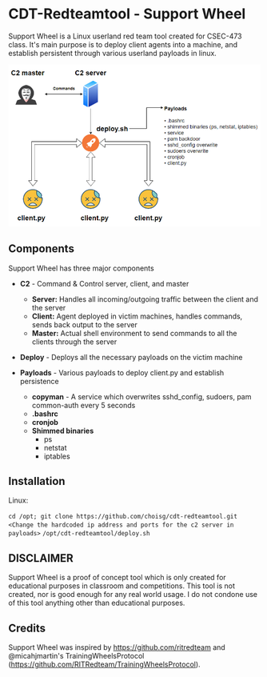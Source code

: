 # CDT-Redteamtool - Support Wheel 

Support Wheel is a Linux userland red team tool created for CSEC-473 class.
It's main purpose is to deploy client agents into a machine, and establish persistent through 
various userland payloads in linux. 

![Support Wheel](/diagram.PNG)

## Components 

Support Wheel has three major components 
* **C2** - Command & Control server, client, and master 
  * **Server:** Handles all incoming/outgoing traffic between the client and the server 
  * **Client:** Agent deployed in victim machines, handles commands, sends back output to the server 
  * **Master:** Actual shell environment to send commands to all the clients through the server 
  
* **Deploy** - Deploys all the necessary payloads on the victim machine 

* **Payloads** - Various payloads to deploy client.py and establish persistence 
  * **copyman** - A service which overwrites sshd_config, sudoers, pam common-auth every 5 seconds  
  * **.bashrc** 
  * **cronjob**
  * **Shimmed binaries** 
    * ps 
    * netstat
    * iptables 

## Installation 

Linux: 

`cd /opt; git clone https://github.com/choisg/cdt-redteamtool.git`
`<Change the hardcoded ip address and ports for the c2 server in payloads>`
`/opt/cdt-redteamtool/deploy.sh`


## DISCLAIMER
Support Wheel is a proof of concept tool which is only created for educational purposes in classroom and competitions. This tool is not created, nor is good enough for any real world usage. I do not condone use of this tool anything other than educational purposes. 

## Credits 
Support Wheel was inspired by https://github.com/ritredteam and @micahjmartin's TrainingWheelsProtocol (https://github.com/RITRedteam/TrainingWheelsProtocol). 
